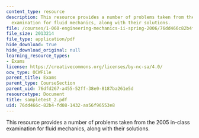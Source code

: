 ```yaml
---
content_type: resource
description: This resource provides a number of problems taken from the 2005 in-class
  examination for fluid mechanics, along with their solutions.
file: /courses/1-060-engineering-mechanics-ii-spring-2006/76dd466c82b4fd081432aa56f96553e8_sampletest_2.pdf
file_size: 2013214
file_type: application/pdf
hide_download: true
hide_download_original: null
learning_resource_types:
- Exams
license: https://creativecommons.org/licenses/by-nc-sa/4.0/
ocw_type: OCWFile
parent_title: Exams
parent_type: CourseSection
parent_uid: 76dfd267-a455-52ff-38e0-8187ba261e5d
resourcetype: Document
title: sampletest_2.pdf
uid: 76dd466c-82b4-fd08-1432-aa56f96553e8
---
```

This resource provides a number of problems taken from the 2005 in-class examination for fluid mechanics, along with their solutions.